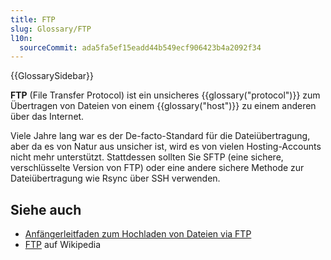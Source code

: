 ```yaml
---
title: FTP
slug: Glossary/FTP
l10n:
  sourceCommit: ada5fa5ef15eadd44b549ecf906423b4a2092f34
---
```


{{GlossarySidebar}}

**FTP** (File Transfer Protocol) ist ein unsicheres {{glossary("protocol")}} zum Übertragen von Dateien von einem {{glossary("host")}} zu einem anderen über das Internet.

Viele Jahre lang war es der De-facto-Standard für die Dateiübertragung, aber da es von Natur aus unsicher ist, wird es von vielen Hosting-Accounts nicht mehr unterstützt. Stattdessen sollten Sie SFTP (eine sichere, verschlüsselte Version von FTP) oder eine andere sichere Methode zur Dateiübertragung wie Rsync über SSH verwenden.

## Siehe auch

- [Anfängerleitfaden zum Hochladen von Dateien via FTP](/de/docs/Learn/Common_questions/Tools_and_setup/Upload_files_to_a_web_server)
- [FTP](https://en.wikipedia.org/wiki/File_Transfer_Protocol) auf Wikipedia

